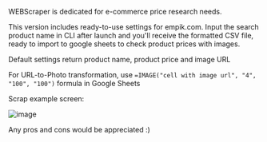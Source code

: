 WEBScraper is dedicated for e-commerce price research needs.

This version includes ready-to-use settings for empik.com.
Input the search product name in CLI after launch and you'll receive the formatted CSV file, ready to import to google sheets to check product prices with images.

Default settings return product name, product price and image URL 

For URL-to-Photo transformation, use `=IMAGE("cell with image url", "4", "100", "100")` formula in Google Sheets

Scrap example screen:

![image](https://github.com/Yuriipe/WEBScraper/assets/68638607/6f642d24-cb27-46e5-818a-eeb61bf34870)


Any pros and cons would be appreciated :)
